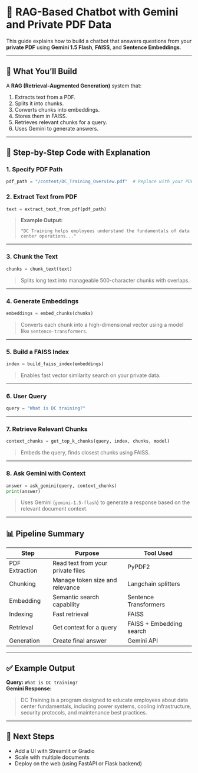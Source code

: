 
# 💬 RAG-Based Chatbot with Gemini and Private PDF Data

This guide explains how to build a chatbot that answers questions from your **private PDF** using **Gemini 1.5 Flash**, **FAISS**, and **Sentence Embeddings**.

---

## 🧠 What You’ll Build

A **RAG (Retrieval-Augmented Generation)** system that:
1. Extracts text from a PDF.
2. Splits it into chunks.
3. Converts chunks into embeddings.
4. Stores them in FAISS.
5. Retrieves relevant chunks for a query.
6. Uses Gemini to generate answers.

---

## 📁 Step-by-Step Code with Explanation

### 1. **Specify PDF Path**

```python
pdf_path = "/content/DC_Training_Overview.pdf"  # Replace with your PDF path
```

### 2. **Extract Text from PDF**

```python
text = extract_text_from_pdf(pdf_path)
```

> **Example Output:**
> ```
> "DC Training helps employees understand the fundamentals of data center operations..."
> ```

---

### 3. **Chunk the Text**

```python
chunks = chunk_text(text)
```

> Splits long text into manageable 500-character chunks with overlaps.

---

### 4. **Generate Embeddings**

```python
embeddings = embed_chunks(chunks)
```

> Converts each chunk into a high-dimensional vector using a model like `sentence-transformers`.

---

### 5. **Build a FAISS Index**

```python
index = build_faiss_index(embeddings)
```

> Enables fast vector similarity search on your private data.

---

### 6. **User Query**

```python
query = "What is DC training?"
```

---

### 7. **Retrieve Relevant Chunks**

```python
context_chunks = get_top_k_chunks(query, index, chunks, model)
```

> Embeds the query, finds closest chunks using FAISS.

---

### 8. **Ask Gemini with Context**

```python
answer = ask_gemini(query, context_chunks)
print(answer)
```

> Uses Gemini (`gemini-1.5-flash`) to generate a response based on the relevant document context.

---

## 📊 Pipeline Summary

| Step            | Purpose                            | Tool Used               |
|------------------|-------------------------------------|--------------------------|
| PDF Extraction   | Read text from your private files   | PyPDF2                   |
| Chunking         | Manage token size and relevance     | Langchain splitters      |
| Embedding        | Semantic search capability          | Sentence Transformers    |
| Indexing         | Fast retrieval                      | FAISS                    |
| Retrieval        | Get context for a query             | FAISS + Embedding search |
| Generation       | Create final answer                 | Gemini API               |

---

## ✅ Example Output

**Query:** `What is DC training?`  
**Gemini Response:**  
> DC Training is a program designed to educate employees about data center fundamentals, including power systems, cooling infrastructure, security protocols, and maintenance best practices.

---

## 🚀 Next Steps

- Add a UI with Streamlit or Gradio
- Scale with multiple documents
- Deploy on the web (using FastAPI or Flask backend)
